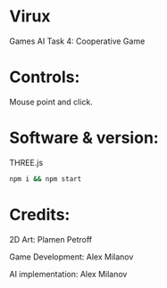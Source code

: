 # Virux
Games AI Task 4: Cooperative Game

# Controls:

Mouse point and click.


# Software & version:

THREE.js
```sh
npm i && npm start
```


# Credits:

2D Art: Plamen Petroff

Game Development: Alex Milanov

AI implementation: Alex Milanov




